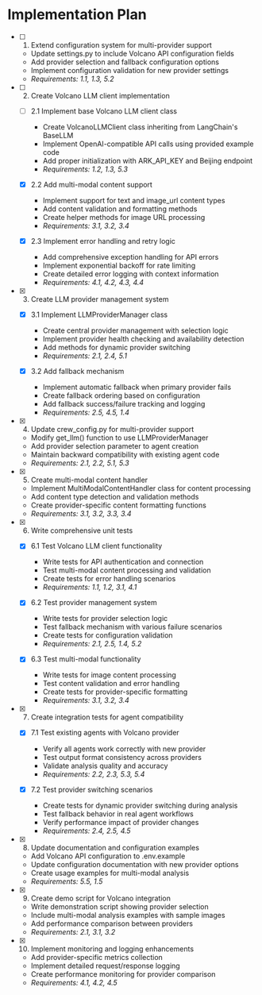 # Implementation Plan

- [ ] 1. Extend configuration system for multi-provider support

  - Update settings.py to include Volcano API configuration fields
  - Add provider selection and fallback configuration options
  - Implement configuration validation for new provider settings
  - _Requirements: 1.1, 1.3, 5.2_

- [ ] 2. Create Volcano LLM client implementation

  - [ ] 2.1 Implement base Volcano LLM client class

    - Create VolcanoLLMClient class inheriting from LangChain's BaseLLM
    - Implement OpenAI-compatible API calls using provided example code
    - Add proper initialization with ARK_API_KEY and Beijing endpoint
    - _Requirements: 1.2, 1.3, 5.3_

  - [x] 2.2 Add multi-modal content support

    - Implement support for text and image_url content types
    - Add content validation and formatting methods
    - Create helper methods for image URL processing
    - _Requirements: 3.1, 3.2, 3.4_

  - [x] 2.3 Implement error handling and retry logic
    - Add comprehensive exception handling for API errors
    - Implement exponential backoff for rate limiting
    - Create detailed error logging with context information
    - _Requirements: 4.1, 4.2, 4.3, 4.4_

- [x] 3. Create LLM provider management system

  - [x] 3.1 Implement LLMProviderManager class

    - Create central provider management with selection logic
    - Implement provider health checking and availability detection
    - Add methods for dynamic provider switching
    - _Requirements: 2.1, 2.4, 5.1_

  - [x] 3.2 Add fallback mechanism
    - Implement automatic fallback when primary provider fails
    - Create fallback ordering based on configuration
    - Add fallback success/failure tracking and logging
    - _Requirements: 2.5, 4.5, 1.4_

- [x] 4. Update crew_config.py for multi-provider support

  - Modify get_llm() function to use LLMProviderManager
  - Add provider selection parameter to agent creation
  - Maintain backward compatibility with existing agent code
  - _Requirements: 2.1, 2.2, 5.1, 5.3_

- [x] 5. Create multi-modal content handler

  - Implement MultiModalContentHandler class for content processing
  - Add content type detection and validation methods
  - Create provider-specific content formatting functions
  - _Requirements: 3.1, 3.2, 3.3, 3.4_

- [x] 6. Write comprehensive unit tests

  - [x] 6.1 Test Volcano LLM client functionality

    - Write tests for API authentication and connection
    - Test multi-modal content processing and validation
    - Create tests for error handling scenarios
    - _Requirements: 1.1, 1.2, 3.1, 4.1_

  - [x] 6.2 Test provider management system

    - Write tests for provider selection logic
    - Test fallback mechanism with various failure scenarios
    - Create tests for configuration validation
    - _Requirements: 2.1, 2.5, 1.4, 5.2_

  - [x] 6.3 Test multi-modal functionality
    - Write tests for image content processing
    - Test content validation and error handling
    - Create tests for provider-specific formatting
    - _Requirements: 3.1, 3.2, 3.4_

- [x] 7. Create integration tests for agent compatibility

  - [x] 7.1 Test existing agents with Volcano provider

    - Verify all agents work correctly with new provider
    - Test output format consistency across providers
    - Validate analysis quality and accuracy
    - _Requirements: 2.2, 2.3, 5.3, 5.4_

  - [x] 7.2 Test provider switching scenarios
    - Create tests for dynamic provider switching during analysis
    - Test fallback behavior in real agent workflows
    - Verify performance impact of provider changes
    - _Requirements: 2.4, 2.5, 4.5_

- [x] 8. Update documentation and configuration examples

  - Add Volcano API configuration to .env.example
  - Update configuration documentation with new provider options
  - Create usage examples for multi-modal analysis
  - _Requirements: 5.5, 1.5_

- [x] 9. Create demo script for Volcano integration

  - Write demonstration script showing provider selection
  - Include multi-modal analysis examples with sample images
  - Add performance comparison between providers
  - _Requirements: 2.1, 3.1, 3.2_

- [x] 10. Implement monitoring and logging enhancements
  - Add provider-specific metrics collection
  - Implement detailed request/response logging
  - Create performance monitoring for provider comparison
  - _Requirements: 4.1, 4.2, 4.5_
